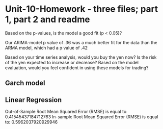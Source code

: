 # Unit-10-Homework - three files; part 1, part 2 and readme
Based on the p-values, is the model a good fit (p < 0.05)?

Our ARIMA-model p value of .36 was a much better fit for the data than the ARMA model, which had a p value of .42

 Based on your time series analysis, would you buy the yen now?
 Is the risk of the yen expected to increase or decrease?
 Based on the model evaluation, would you feel confident in using these models for trading?
 
## Garch model
 
 
 
## Linear Regression
 Out-of-Sample Root Mean Squared Error (RMSE) is equal to: 0.41545437184712763
 In-sample Root Mean Squared Error (RMSE) is equal to: 0.5962037920929946
